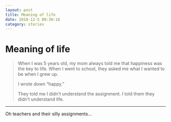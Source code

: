 ```yaml
---
layout: post
title: Meaning of life
date: 2010-12-5 00:30:16
category: stories
---
```


# Meaning of life

> When I was 5 years old, my mom always told me that happiness was the key to life. When I went to school, they asked me what I wanted to be when I grew up.
>
> I wrote down “happy.”
> 
> They told me I didn’t understand the assignment. I told them they didn’t understand life.

***

Oh teachers and their silly assignments…
